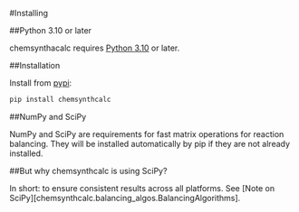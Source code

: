 #Installing

##Python 3.10 or later

chemsynthacalc requires [Python 3.10](https://www.python.org/downloads/) or later.

##Installation

Install from [pypi](https://pypi.org/):

``` bash
pip install chemsynthcalc
```


##NumPy and SciPy

NumPy and SciPy are requirements for fast matrix operations for reaction balancing. They will be installed automatically by pip if they are not already installed.

##But why chemsynthcalc is using SciPy?

In short: to ensure consistent results across all platforms. See [Note on SciPy][chemsynthcalc.balancing_algos.BalancingAlgorithms].